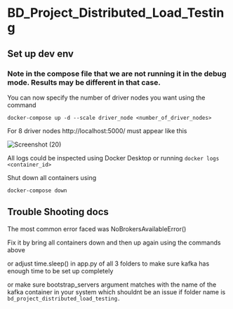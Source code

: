 # BD_Project_Distributed_Load_Testing

## Set up dev env

### Note in the compose file that we are not running it in the debug mode. Results may be different in that case.

You can now specify the number of driver nodes you want using the command

`docker-compose up -d --scale driver_node <number_of_driver_nodes>`

For 8 driver nodes http://localhost:5000/ must appear like this

![Screenshot (20)](https://github.com/anaghasid/BD_Project_Distributed_Load_Testing/assets/112763290/d61caa56-8a7d-4326-b20e-6e944feacc98)

All logs could be inspected using Docker Desktop or running `docker logs <container_id>`

Shut down all containers using 

`docker-compose down`

## Trouble Shooting docs

The most common error faced was NoBrokersAvailableError()

Fix it by bring all containers down and then up again using the commands above

or adjust time.sleep() in app.py of all 3 folders to make sure kafka has enough time to be set up completely

or make sure bootstrap_servers argument matches with the name of the kafka container in your system which shouldnt be an issue if folder name is `bd_project_distributed_load_testing.`
